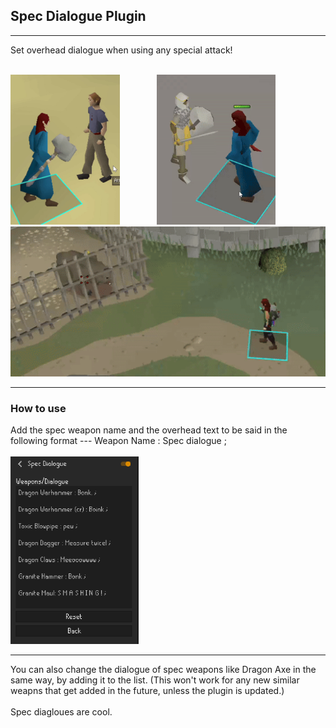 <h2>Spec Dialogue Plugin</h2>
<hr>

Set overhead dialogue when using any special attack!
<br><br>

<span><img src="https://github.com/Oziach/spec-dialogue/blob/master/img/bonkGif.gif" height = 240px></span>
<span >&nbsp; &nbsp; &nbsp; &nbsp; &nbsp; &nbsp; &nbsp;  </span>
<span><img src="https://github.com/Oziach/spec-dialogue/blob/master/img/measureTwiceGif.gif" height = 240px></span>
<span >&nbsp; &nbsp; &nbsp; &nbsp; &nbsp; &nbsp; &nbsp;  </span>
<span><img src="https://github.com/Oziach/spec-dialogue/blob/master/img/pew.gif" height = 240px></span>


<hr>

<h3>How to use</h3>
Add the spec weapon name and the overhead text to be said in the following format --- Weapon Name : Spec dialogue ;
<br><br>
<img src="https://github.com/Oziach/spec-dialogue/blob/master/img/AddingEntries.PNG" height=300px>

<hr>

You can also change the dialogue of spec weapons like Dragon Axe in the same way, by adding it to the list. (This won't work for any new similar weapns that get added in the future, unless the plugin is updated.)
<br><br>
Spec diagloues are cool.








